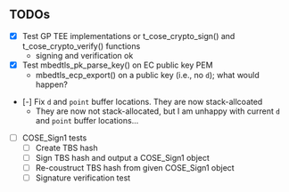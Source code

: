 ## TODOs

- [x] Test GP TEE implementations or t_cose_crypto_sign() and
  t_cose_crypto_verify() functions
  - signing and verification ok
- [x] Test mbedtls_pk_parse_key() on EC public key PEM
  - mbedtls_ecp_export() on a public key (i.e., no `d`); what would happen?
- [-] Fix `d` and `point` buffer locations. They are now stack-allcoated
  - They are now not stack-allocated, but I am unhappy with current `d` and
    `point` buffer locations...
- [ ] COSE_Sign1 tests
  - [ ] Create TBS hash
  - [ ] Sign TBS hash and output a COSE_Sign1 object
  - [ ] Re-coustruct TBS hash from given COSE_Sign1 object
  - [ ] Signature verification test